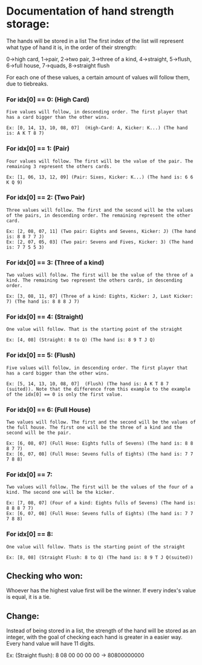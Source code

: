 # Documentation of hand strength storage:
The hands will be stored in a list
The first index of the list will represent what type of hand it is, in the order of their strength:

0->high card, 1->pair, 2->two pair, 3->three of a kind, 4->straight, 5->flush, 6->full house, 7->quads, 8->straight flush

For each one of these values, a certain amount of values will follow them, due to tiebreaks. 

### For idx[0] == 0: (High Card)

    Five values will follow, in descending order. The first player that has a card bigger than the other wins.
    
    Ex: [0, 14, 13, 10, 08, 07]  (High-Card: A, Kicker: K...) (The hand is: A K T 8 7)

### For idx[0] == 1: (Pair)

    Four values will follow. The first will be the value of the pair. The remaining 3 represent the others cards.
    
    Ex: [1, 06, 13, 12, 09] (Pair: Sixes, Kicker: K...) (The hand is: 6 6 K Q 9)

### For idx[0] == 2: (Two Pair)

    Three values will follow. The first and the second will be the values of the pairs, in descending order. The remaining represent the other card.
    
    Ex: [2, 08, 07, 11] (Two pair: Eights and Sevens, Kicker: J) (The hand is: 8 8 7 7 J)
    Ex: [2, 07, 05, 03] (Two pair: Sevens and Fives, Kicker: 3) (The hand is: 7 7 5 5 3)

### For idx[0] == 3: (Three of a kind)

    Two values will follow. The first will be the value of the three of a kind. The remaining two represent the others cards, in descending order.
    
    Ex: [3, 08, 11, 07] (Three of a kind: Eights, Kicker: J, Last Kicker: 7) (The hand is: 8 8 8 J 7)

### For idx[0] == 4: (Straight)

    One value will follow. That is the starting point of the straight
    
    Ex: [4, 08] (Straight: 8 to Q) (The hand is: 8 9 T J Q)
    
### For idx[0] == 5: (Flush)

    Five values will follow, in descending order. The first player that has a card bigger than the other wins.
    
    Ex: [5, 14, 13, 10, 08, 07]  (Flush) (The hand is: A K T 8 7 (suited)). Note that the difference from this example to the example of the idx[0] == 0 is only the first value.

### For idx[0] == 6: (Full House)

    Two values will follow. The first and the second will be the values of the full house. The first one will be the three of a kind and the second will be the pair.
    
    Ex: [6, 08, 07] (Full Hose: Eights fulls of Sevens) (The hand is: 8 8 8 7 7)
    Ex: [6, 07, 08] (Full Hose: Sevens fulls of Eights) (The hand is: 7 7 7 8 8)

### For idx[0] == 7:
    
    Two values will follow. The first will be the values of the four of a kind. The second one will be the kicker.
    
    Ex: [7, 08, 07] (Four of a kind: Eights fulls of Sevens) (The hand is: 8 8 8 7 7)
    Ex: [6, 07, 08] (Full Hose: Sevens fulls of Eights) (The hand is: 7 7 7 8 8)

### For idx[0] == 8:
    
    One value will follow. Thats is the starting point of the straight
    
    Ex: [8, 08] (Straight Flush: 8 to Q) (The hand is: 8 9 T J Q(suited))
    
## Checking who won:
Whoever has the highest value first will be the winner. If every index's value is equal, it is a tie.

## Change:
Instead of being stored in a list, the strength of the hand will be stored as an integer, with the goal of checking each hand is greater in a easier way.
Every hand value will have 11 digits.

Ex: (Straight flush): 8 08 00 00 00 00 -> 80800000000

